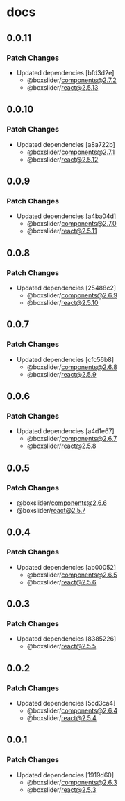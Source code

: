 # docs

## 0.0.11

### Patch Changes

- Updated dependencies [bfd3d2e]
  - @boxslider/components@2.7.2
  - @boxslider/react@2.5.13

## 0.0.10

### Patch Changes

- Updated dependencies [a8a722b]
  - @boxslider/components@2.7.1
  - @boxslider/react@2.5.12

## 0.0.9

### Patch Changes

- Updated dependencies [a4ba04d]
  - @boxslider/components@2.7.0
  - @boxslider/react@2.5.11

## 0.0.8

### Patch Changes

- Updated dependencies [25488c2]
  - @boxslider/components@2.6.9
  - @boxslider/react@2.5.10

## 0.0.7

### Patch Changes

- Updated dependencies [cfc56b8]
  - @boxslider/components@2.6.8
  - @boxslider/react@2.5.9

## 0.0.6

### Patch Changes

- Updated dependencies [a4d1e67]
  - @boxslider/components@2.6.7
  - @boxslider/react@2.5.8

## 0.0.5

### Patch Changes

- @boxslider/components@2.6.6
- @boxslider/react@2.5.7

## 0.0.4

### Patch Changes

- Updated dependencies [ab00052]
  - @boxslider/components@2.6.5
  - @boxslider/react@2.5.6

## 0.0.3

### Patch Changes

- Updated dependencies [8385226]
  - @boxslider/react@2.5.5

## 0.0.2

### Patch Changes

- Updated dependencies [5cd3ca4]
  - @boxslider/components@2.6.4
  - @boxslider/react@2.5.4

## 0.0.1

### Patch Changes

- Updated dependencies [1919d60]
  - @boxslider/components@2.6.3
  - @boxslider/react@2.5.3
